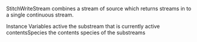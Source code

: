StitchWriteStream combines a stream of source which returns streams in to a single continuous stream.

Instance Variables
	active	<WriteStream>	the substream that is currently active
	contentsSpecies	<Class>	the contents species of the substreams

